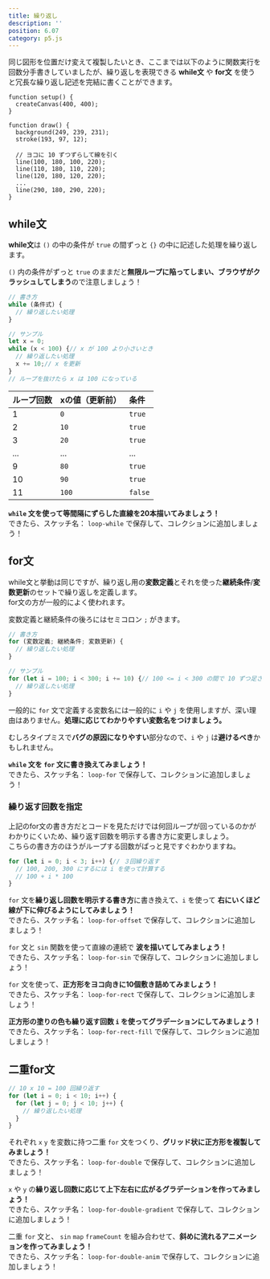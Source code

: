 ```yaml
---
title: 繰り返し
description: ''
position: 6.07
category: p5.js
---
```


同じ図形を位置だけ変えて複製したいとき、ここまでは以下のように関数実行を回数分手書きしていましたが、繰り返しを表現できる <strong>while文</strong> や <strong>for文</strong> を使うと冗長な繰り返し記述を完結に書くことができます。

```javascript[sketch.js]
function setup() {
  createCanvas(400, 400);
}

function draw() {
  background(249, 239, 231);
  stroke(193, 97, 12);

  // ヨコに 10 ずつずらして線を引く
  line(100, 180, 100, 220);
  line(110, 180, 110, 220);
  line(120, 180, 120, 220);
  ...
  line(290, 180, 290, 220);
}
```

<live-demo src="/resource/livedemo/p5js/loop/plain/"></live-demo>

## while文

**while文**は `()` の中の条件が `true` の間ずっと `{}` の中に記述した処理を繰り返します。

<alert type="warning">

`()` 内の条件がずっと `true` のままだと**無限ループに陥ってしまい、ブラウザがクラッシュしてしまう**ので注意しましょう！

</alert>

```javascript
// 書き方
while (条件式) {
  // 繰り返したい処理
}

// サンプル
let x = 0;
while (x < 100) {// x が 100 より小さいとき
  // 繰り返したい処理
  x += 10;// x を更新
}
// ループを抜けたら x は 100 になっている
```

|ループ回数|xの値（更新前）|条件|
|:--|:--|:--|
|1|`0`|`true`|
|2|`10`|`true`|
|3|`20`|`true`|
|...|...|...|
|9|`80`|`true`|
|10|`90`|`true`|
|11|`100`|`false`|

<live-demo src="/resource/livedemo/p5js/loop/while/"></live-demo>

<alert type="success">

**`while` 文を使って等間隔にずらした直線を20本描いてみましょう！**  
できたら、スケッチ名： `loop-while` で保存して、コレクションに追加しましょう！

</alert>


## for文

while文と挙動は同じですが、繰り返し用の**変数定義**とそれを使った**継続条件**/**変数更新**のセットで繰り返しを定義します。  
for文の方が一般的によく使われます。

変数定義と継続条件の後ろにはセミコロン `;` がきます。

```javascript
// 書き方
for (変数定義; 継続条件; 変数更新) {
  // 繰り返したい処理
}

// サンプル
for (let i = 100; i < 300; i += 10) {// 100 <= i < 300 の間で 10 ずつ足される
  // 繰り返したい処理
}
```

<alert>

一般的に `for` 文で定義する変数名には一般的に `i` や `j` を使用しますが、深い理由はありません。**処理に応じてわかりやすい変数名をつけましょう。**

</alert>

<alert type="warning">

むしろタイプミスで**バグの原因になりやすい**部分なので、`i` や `j` は**避けるべき**かもしれません。

</alert>

<alert type="success">

**`while` 文を `for` 文に書き換えてみましょう！**  
できたら、スケッチ名： `loop-for` で保存して、コレクションに追加しましょう！

</alert>

<live-demo src="/resource/livedemo/p5js/loop/for/"></live-demo>

### 繰り返す回数を指定

上記のfor文の書き方だとコードを見ただけでは何回ループが回っているのかがわかりにくいため、繰り返す回数を明示する書き方に変更しましょう。  
こちらの書き方のほうがループする回数がぱっと見ですぐわかりますね。

```javascript
for (let i = 0; i < 3; i++) {// ３回繰り返す
  // 100, 200, 300 にするには i を使って計算する
  // 100 + i * 100
}
```

<alert type="success">

`for` 文を**繰り返し回数を明示する書き方**に書き換えて、`i` を使って **右にいくほど線が下に伸びるようにしてみましょう！**  
できたら、スケッチ名： `loop-for-offset` で保存して、コレクションに追加しましょう！

</alert>

<live-demo src="/resource/livedemo/p5js/loop/for-offset/"></live-demo>

<alert type="success">

`for` 文と `sin` 関数を使って直線の連続で **波を描いてしてみましょう！**  
できたら、スケッチ名： `loop-for-sin` で保存して、コレクションに追加しましょう！

</alert>

<live-demo src="/resource/livedemo/p5js/loop/for-sin/"></live-demo>

<alert type="success">

`for` 文を使って、**正方形をヨコ向きに10個敷き詰めてみましょう！**  
できたら、スケッチ名： `loop-for-rect` で保存して、コレクションに追加しましょう！

</alert>

<live-demo src="/resource/livedemo/p5js/loop/for-rect/"></live-demo>

<alert type="success">

**正方形の塗りの色も繰り返す回数 `i` を使ってグラデーションにしてみましょう！**  
できたら、スケッチ名： `loop-for-rect-fill` で保存して、コレクションに追加しましょう！

</alert>

<live-demo src="/resource/livedemo/p5js/loop/for-rect-fill/"></live-demo>

## 二重for文

```javascript
// 10 x 10 = 100 回繰り返す
for (let i = 0; i < 10; i++) {
  for (let j = 0; j < 10; j++) {
    // 繰り返したい処理
  }
}
```

<alert type="success">

それぞれ `x` `y` を変数に持つ二重 `for` 文をつくり、**グリッド状に正方形を複製してみましょう！**  
できたら、スケッチ名： `loop-for-double` で保存して、コレクションに追加しましょう！

</alert>

<live-demo src="/resource/livedemo/p5js/loop/for-double/"></live-demo>

<alert type="success">

`x` や `y` の**繰り返し回数に応じて上下左右に広がるグラデーションを作ってみましょう！**  
できたら、スケッチ名： `loop-for-double-gradient` で保存して、コレクションに追加しましょう！

</alert>

<live-demo src="/resource/livedemo/p5js/loop/for-double-gradient/"></live-demo>

<alert type="success">

二重 `for` 文と、 `sin` `map` `frameCount` を組み合わせて、**斜めに流れるアニメーションを作ってみましょう！**  
できたら、スケッチ名： `loop-for-double-anim` で保存して、コレクションに追加しましょう！

</alert>

<live-demo src="/resource/livedemo/p5js/loop/for-double-anim/"></live-demo>
